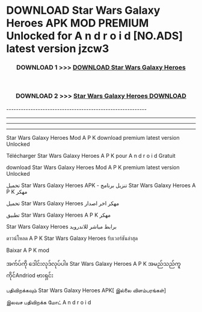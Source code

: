 # DOWNLOAD Star Wars Galaxy Heroes  APK MOD PREMIUM Unlocked for A n d r o i d [NO.ADS] latest version jzcw3 



<div align="center">

<h3>DOWNLOAD 1 >>> <a href="https://getmod2.web.app/?judul=Star Wars Galaxy Heroes ">DOWNLOAD Star Wars Galaxy Heroes </a></h3><br>

<h3>DOWNLOAD 2 >>> <a href="https://getmod2.web.app/?judul=Star Wars Galaxy Heroes ">Star Wars Galaxy Heroes  DOWNLOAD </a></h3>

</div>
----------------------------------------------------------

----------------------------------------------------------

----------------------------------------------------------

----------------------------------------------------------

Star Wars Galaxy Heroes  Mod A P K download premium latest version Unlocked

Télécharger Star Wars Galaxy Heroes  A P K pour A n d r o i d Gratuit

download Star Wars Galaxy Heroes  Mod A P K premium latest version Unlocked

تحميل Star Wars Galaxy Heroes  APK - تنزيل برنامج Star Wars Galaxy Heroes  A P K مهكر

تحميل Star Wars Galaxy Heroes  مهكر اخر اصدار

تطبيق Star Wars Galaxy Heroes  A P K مهكر

Star Wars Galaxy Heroes  برابط مباشر للاندرويد

ดาวน์โหลด A P K Star Wars Galaxy Heroes  รับเวอร์ชันล่าสุด

Baixar A P K mod

အက်ပ်ကို ဒေါင်းလုဒ်လုပ်ပါ။ Star Wars Galaxy Heroes  A P K အမည်သည်ကူကိုင်Andriod ဗားရှင်း

பதிவிறக்கவும் Star Wars Galaxy Heroes  APK[ இல்லை விளம்பரங்கள்] 
 
இலவச பதிவிறக்க மோட் A n d r o i d




